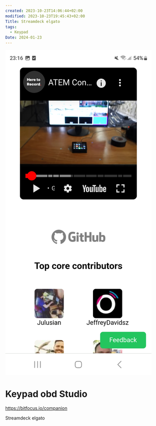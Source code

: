 ```yaml
---
created: 2023-10-23T14:06:44+02:00
modified: 2023-10-23T19:45:43+02:00
Title: Streamdeck elgato
tags:
  - Keypad
Date: 2024-01-23
---
```

![](../_asset/Screenshot_20240123_231617_Brave.jpg)
# Keypad obd Studio

https://bitfocus.io/companion

Streamdeck elgato
